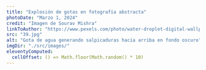 ```yaml
---
title: "Explosión de gotas en fotografía abstracta"
photoDate: "Marzo 1, 2024"
credit: "Imagen de Sourav Mishra"
linkToAuthor: "https://www.pexels.com/photo/water-droplet-digital-wallpaper-1100946/"
src: "39.jpg"
alt: "Gota de agua generando salpicaduras hacia arriba en fondo oscuro"
imgDir: "./src/images/"
eleventyComputed:
  cellOffset: () => Math.floor(Math.random() * 10)
---
```

